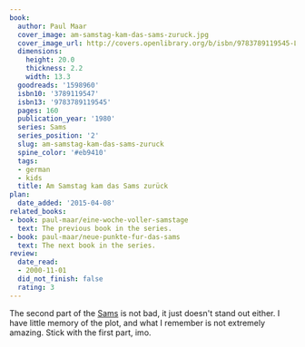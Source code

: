 ```yaml
---
book:
  author: Paul Maar
  cover_image: am-samstag-kam-das-sams-zuruck.jpg
  cover_image_url: http://covers.openlibrary.org/b/isbn/9783789119545-L.jpg
  dimensions:
    height: 20.0
    thickness: 2.2
    width: 13.3
  goodreads: '1598960'
  isbn10: '3789119547'
  isbn13: '9783789119545'
  pages: 160
  publication_year: '1980'
  series: Sams
  series_position: '2'
  slug: am-samstag-kam-das-sams-zuruck
  spine_color: '#eb9410'
  tags:
  - german
  - kids
  title: Am Samstag kam das Sams zurück
plan:
  date_added: '2015-04-08'
related_books:
- book: paul-maar/eine-woche-voller-samstage
  text: The previous book in the series.
- book: paul-maar/neue-punkte-fur-das-sams
  text: The next book in the series.
review:
  date_read:
  - 2000-11-01
  did_not_finish: false
  rating: 3
---
```


The second part of the [Sams](https://books.rixx.de/reviews/2000/eine-woche-voller-samstage) is not bad, it just doesn't
stand out either. I have little memory of the plot, and what I remember is not extremely amazing. Stick with the first
part, imo.
